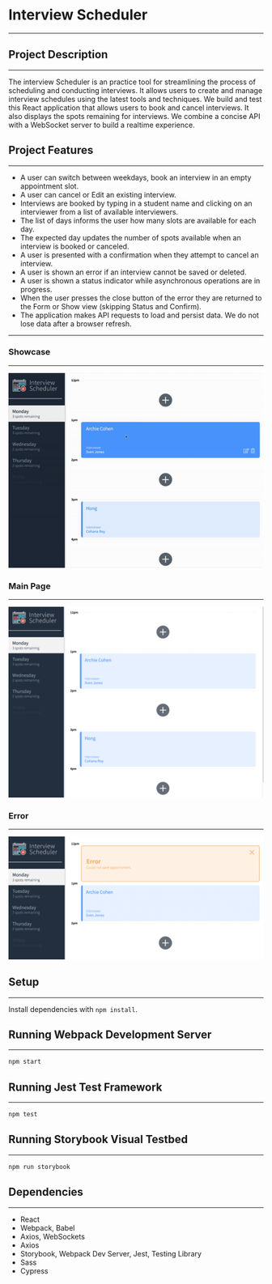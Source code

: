 # Interview Scheduler
---

## Project Description
---
The interview Scheduler is an practice tool for streamlining the process of scheduling and conducting interviews. It allows users to create and manage interview schedules using the latest tools and techniques. We build and test this React application that allows users to book and cancel interviews. It also displays the spots remaining for interviews. We combine a concise API with a WebSocket server to build a realtime experience.

## Project Features
---

- A user can switch between weekdays, book an interview in an empty appointment slot.
- A user can cancel or Edit an existing interview.
- Interviews are booked by typing in a student name and clicking on an interviewer from a list of available interviewers.
- The list of days informs the user how many slots are available for each day.
- The expected day updates the number of spots available when an interview is booked or canceled.
- A user is presented with a confirmation when they attempt to cancel an interview.
- A user is shown an error if an interview cannot be saved or deleted.
- A user is shown a status indicator while asynchronous operations are in  progress.
- When the user presses the close button of the error they are returned to the Form or Show view (skipping Status and Confirm).
- The application makes API requests to load and persist data. We do not lose data after a browser refresh.

---
### Showcase
---
![showcase](./docs/animation.gif)

### Main Page
---
![interview](./docs/main_page.png)

### Error
---
![error](./docs/save_error.png)

## Setup
---
Install dependencies with `npm install`.

## Running Webpack Development Server
---
```sh
npm start
```

## Running Jest Test Framework
---
```sh
npm test
```

## Running Storybook Visual Testbed
---
```sh
npm run storybook
```
## Dependencies
---

- React
- Webpack, Babel
- Axios, WebSockets
- Axios
- Storybook, Webpack Dev Server, Jest, Testing Library
- Sass
- Cypress




